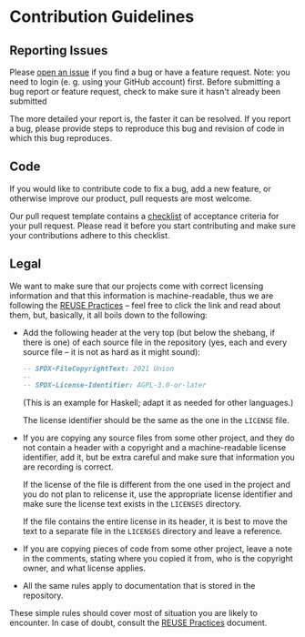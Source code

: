 <!--
 - SPDX-FileCopyrightText: 2022 Union
 -
 - SPDX-License-Identifier: CC0-1.0
 -->

# Contribution Guidelines

## Reporting Issues

Please [open an issue][issues] if you find a bug or have a feature request.
Note: you need to login (e. g. using your GitHub account) first.
Before submitting a bug report or feature request, check to make sure it hasn't
already been submitted

The more detailed your report is, the faster it can be resolved.
If you report a bug, please provide steps to reproduce this bug and revision of
code in which this bug reproduces.


## Code

If you would like to contribute code to fix a bug, add a new feature, or
otherwise improve our product, pull requests are most welcome.

Our pull request template contains a [checklist][pr-template] of acceptance
criteria for your pull request.
Please read it before you start contributing and make sure your contributions
adhere to this checklist.


## Legal

We want to make sure that our projects come with correct licensing information
and that this information is machine-readable, thus we are following the
[REUSE Practices][reuse] – feel free to click the link and read about them,
but, basically, it all boils down to the following:

  * Add the following header at the very top (but below the shebang, if there
    is one) of each source file in the repository (yes, each and every source
    file – it is not as hard as it might sound):

    ```haskell
    -- SPDX-FileCopyrightText: 2021 Union
    --
    -- SPDX-License-Identifier: AGPL-3.0-or-later
    ```

    (This is an example for Haskell; adapt it as needed for other languages.)

    The license identifier should be the same as the one in the `LICENSE` file.

  * If you are copying any source files from some other project, and they do not
    contain a header with a copyright and a machine-readable license identifier,
    add it, but be extra careful and make sure that information you are recording
    is correct.

    If the license of the file is different from the one used in the project and
    you do not plan to relicense it, use the appropriate license identifier and
    make sure the license text exists in the `LICENSES` directory.

    If the file contains the entire license in its header, it is best to move the
    text to a separate file in the `LICENSES` directory and leave a reference.

  * If you are copying pieces of code from some other project, leave a note in
    the comments, stating where you copied it from, who is the copyright owner,
    and what license applies.

  * All the same rules apply to documentation that is stored in the repository.

These simple rules should cover most of situation you are likely to encounter.
In case of doubt, consult the [REUSE Practices][reuse] document.


[issues]: https://github.com/union-platform/union-app/issues/new/choose
[pr-template]: .github/pull_request_template.md#white_check_mark-checklist-for-your-pull-request
[reuse]: https://reuse.software/spec/
